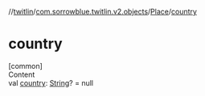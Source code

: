 //[twitlin](../../index.md)/[com.sorrowblue.twitlin.v2.objects](../index.md)/[Place](index.md)/[country](country.md)



# country  
[common]  
Content  
val [country](country.md): [String](https://kotlinlang.org/api/latest/jvm/stdlib/kotlin/-string/index.html)? = null  



